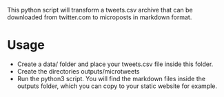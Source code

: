 This python script will transform a tweets.csv archive that can be downloaded from twitter.com to microposts in markdown format. 

# Usage

* Create a data/ folder and place your tweets.csv file inside this folder.
* Create the directories outputs/microtweets
* Run the python3 script. You will find the markdown files inside the outputs folder, which you can copy to your static website for example.

